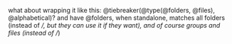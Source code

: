 what about wrapping it like this: @tiebreaker(@type(@folders, @files), @alphabetical)? and have @folders, when standalone, matches all folders (instead of */, but they can use it if they want), and of course groups and files (instead of /*) 
